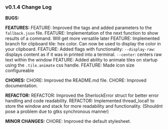 ### v0.1.4 Change Log
**BUGS:**

**FEATURES:**
FEATURE: Improved the tags and added parameters to the `fallback.json` file.
FEATURE: Implementation of the next function to show results of a command. Will get more versatile later
FEATURE: Implemented branch for clipboard tile: hex color. Can now be used to display the color in your clipboard.
FEATURE: Added flags with functionality: `--display-raw`: displays content as if it was in printed into a terminal. `--center`: centers raw text within the window
FEATURE: Added ability to animate tiles on startup using the `.tile.animate` css handle.
FEATURE: Made icon size configureable

**CHORES:**
CHORE: Improved the README.md file.
CHORE: Improved documentation.

**REFACTOR:**
REFACTOR: Improved the SherlockError struct for better error handling and code readability.
REFACTOR: Implemented thread_local! to store the window and stack for more readability and functionality. (Shouldnt pose a problem due to gtks synchronous manner)

**MINOR CHANGES:**
CHORE: Improved the default stylesheet.

